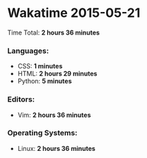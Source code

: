 # Wakatime 2015-05-21

Time Total: **2 hours 36 minutes**

### Languages:
- CSS: **1 minutes** 
- HTML: **2 hours 29 minutes** 
- Python: **5 minutes** 

### Editors:
- Vim: **2 hours 36 minutes** 

### Operating Systems:
- Linux: **2 hours 36 minutes** 

